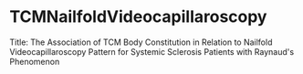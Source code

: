 # TCMNailfoldVideocapillaroscopy
Title: The Association of TCM Body Constitution in Relation to Nailfold Videocapillaroscopy Pattern for Systemic Sclerosis Patients with Raynaud's Phenomenon
